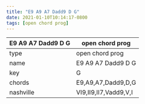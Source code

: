 ```yaml
---
title: "E9 A9 A7 Dadd9 D G"
date: 2021-01-10T10:14:17-0800
tags: [open chord prog]
---
```


|E9 A9 A7 Dadd9 D G|open chord prog|
|---|---|
|type|open chord prog|
|name|E9 A9 A7 Dadd9 D G|
|key|G|
|chords|E9,A9,A7,Dadd9,D,G|
|nashville|VI9,II9,II7,Vadd9,V,I|
